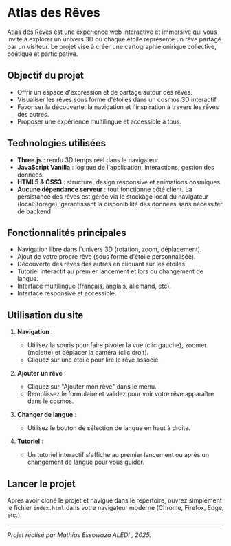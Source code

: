 # Atlas des Rêves

Atlas des Rêves est une expérience web interactive et immersive qui vous invite à explorer un univers 3D où chaque étoile représente un rêve partagé par un visiteur. Le projet vise à créer une cartographie onirique collective, poétique et participative.

## Objectif du projet

- Offrir un espace d'expression et de partage autour des rêves.
- Visualiser les rêves sous forme d'étoiles dans un cosmos 3D interactif.
- Favoriser la découverte, la navigation et l'inspiration à travers les rêves des autres.
- Proposer une expérience multilingue et accessible à tous.

## Technologies utilisées

- **Three.js** : rendu 3D temps réel dans le navigateur.
- **JavaScript Vanilla** : logique de l'application, interactions, gestion des données.
- **HTML5 & CSS3** : structure, design responsive et animations cosmiques.
- **Aucune dépendance serveur** : tout fonctionne côté client. La persistance des rêves est gérée via le stockage local du navigateur (localStorage), garantissant la disponibilité des données sans nécessiter de backend

## Fonctionnalités principales

- Navigation libre dans l'univers 3D (rotation, zoom, déplacement).
- Ajout de votre propre rêve (sous forme d'étoile personnalisée).
- Découverte des rêves des autres en cliquant sur les étoiles.
- Tutoriel interactif au premier lancement et lors du changement de langue.
- Interface multilingue (français, anglais, allemand, etc).
- Interface responsive et accessible.

## Utilisation du site

1. **Navigation** :
   - Utilisez la souris pour faire pivoter la vue (clic gauche), zoomer (molette) et déplacer la caméra (clic droit).
   - Cliquez sur une étoile pour lire le rêve associé.

2. **Ajouter un rêve** :
   - Cliquez sur "Ajouter mon rêve" dans le menu.
   - Remplissez le formulaire et validez pour voir votre rêve apparaître dans le cosmos.

3. **Changer de langue** :
   - Utilisez le bouton de sélection de langue en haut à droite.

4. **Tutoriel** :
   - Un tutoriel interactif s'affiche au premier lancement ou après un changement de langue pour vous guider.

## Lancer le projet

Après avoir cloné le projet et navigué dans le repertoire, ouvrez simplement le fichier `index.html` dans votre navigateur moderne (Chrome, Firefox, Edge, etc.).

---

*Projet réalisé par Mathias Essowaza ALEDI , 2025.*

